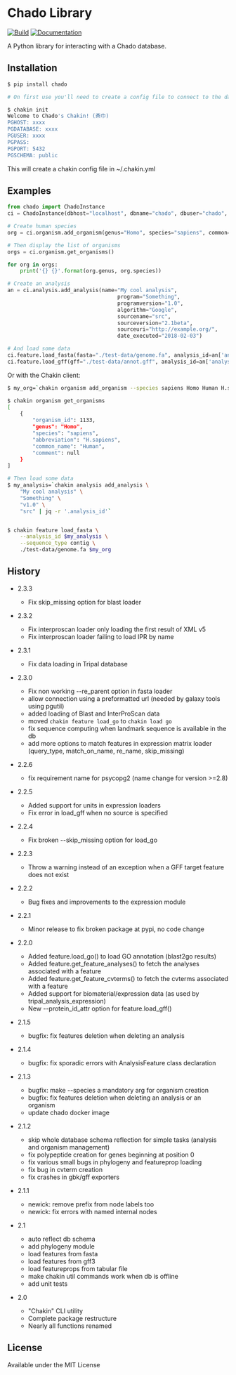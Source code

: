 # Chado Library

[![Build](https://travis-ci.org/galaxy-genome-annotation/python-chado.svg?branch=master)](https://travis-ci.org/galaxy-genome-annotation/python-chado)
[![Documentation](https://readthedocs.org/projects/python-chado/badge/?version=latest)](http://python-chado.readthedocs.io/en/latest/?badge=latest)

A Python library for interacting with a Chado database.

## Installation

```bash
$ pip install chado

# On first use you'll need to create a config file to connect to the database, just run:

$ chakin init
Welcome to Chado's Chakin! (茶巾)
PGHOST: xxxx
PGDATABASE: xxxx
PGUSER: xxxx
PGPASS:
PGPORT: 5432
PGSCHEMA: public
```

This will create a chakin config file in ~/.chakin.yml

## Examples

```python
from chado import ChadoInstance
ci = ChadoInstance(dbhost="localhost", dbname="chado", dbuser="chado", dbpass="chado", dbschema="public", dbport=5432)

# Create human species
org = ci.organism.add_organism(genus="Homo", species="sapiens", common="Human", abbr="H.sapiens")

# Then display the list of organisms
orgs = ci.organism.get_organisms()

for org in orgs:
    print('{} {}'.format(org.genus, org.species))

# Create an analysis
an = ci.analysis.add_analysis(name="My cool analysis",
                                   program="Something",
                                   programversion="1.0",
                                   algorithm="Google",
                                   sourcename="src",
                                   sourceversion="2.1beta",
                                   sourceuri="http://example.org/",
                                   date_executed="2018-02-03")

# And load some data
ci.feature.load_fasta(fasta="./test-data/genome.fa", analysis_id=an['analysis_id'], organism_id=orgs[0]['organism_id'])
ci.feature.load_gff(gff="./test-data/annot.gff", analysis_id=an['analysis_id'], organism_id=orgs[0]['organism_id'])
```

Or with the Chakin client:

```bash
$ my_org=`chakin organism add_organism --species sapiens Homo Human H.sapiens  | jq -r '.organism_id'`

$ chakin organism get_organisms
[
    {
        "organism_id": 1133,
        "genus": "Homo",
        "species": "sapiens",
        "abbreviation": "H.sapiens",
        "common_name": "Human",
        "comment": null
    }
]

# Then load some data
$ my_analysis=`chakin analysis add_analysis \
    "My cool analysis" \
    "Something" \
    "v1.0" \
    "src" | jq -r '.analysis_id'`


$ chakin feature load_fasta \
    --analysis_id $my_analysis \
    --sequence_type contig \
    ./test-data/genome.fa $my_org
```

## History

- 2.3.3
    - Fix skip_missing option for blast loader

- 2.3.2
    - Fix interproscan loader only loading the first result of XML v5
    - Fix interproscan loader failing to load IPR by name

- 2.3.1
    - Fix data loading in Tripal database

- 2.3.0
    - Fix non working --re_parent option in fasta loader
    - allow connection using a preformatted url (needed by galaxy tools using pgutil)
    - added loading of Blast and InterProScan data
    - moved `chakin feature load_go` to `chakin load go`
    - fix sequence computing when landmark sequence is available in the db
    - add more options to match features in expression matrix loader (query_type, match_on_name, re_name, skip_missing)

- 2.2.6
    - fix requirement name for psycopg2 (name change for version >=2.8)

- 2.2.5
    - Added support for units in expression loaders
    - Fix error in load_gff when no source is specified

- 2.2.4
    - Fix broken --skip_missing option for load_go

- 2.2.3
    - Throw a warning instead of an exception when a GFF target feature does not exist

- 2.2.2
    - Bug fixes and improvements to the expression module

- 2.2.1
    - Minor release to fix broken package at pypi, no code change

- 2.2.0
    - Added feature.load_go() to load GO annotation (blast2go results)
    - Added feature.get_feature_analyses() to fetch the analyses associated with a feature
    - Added feature.get_feature_cvterms() to fetch the cvterms associated with a feature
    - Added support for biomaterial/expression data (as used by tripal_analysis_expression)
    - New --protein_id_attr option for feature.load_gff()

- 2.1.5
    - bugfix: fix features deletion when deleting an analysis

- 2.1.4
    - bugfix: fix sporadic errors with AnalysisFeature class declaration

- 2.1.3
    - bugfix: make --species a mandatory arg for organism creation
    - bugfix: fix features deletion when deleting an analysis or an organism
    - update chado docker image

- 2.1.2
    - skip whole database schema reflection for simple tasks (analysis and organism management)
    - fix polypeptide creation for genes beginning at position 0
    - fix various small bugs in phylogeny and featureprop loading
    - fix bug in cvterm creation
    - fix crashes in gbk/gff exporters

- 2.1.1
    - newick: remove prefix from node labels too
    - newick: fix errors with named internal nodes

- 2.1
    - auto reflect db schema
    - add phylogeny module
    - load features from fasta
    - load features from gff3
    - load featureprops from tabular file
    - make chakin util commands work when db is offline
    - add unit tests

- 2.0
    - "Chakin" CLI utility
    - Complete package restructure
    - Nearly all functions renamed

## License

Available under the MIT License
